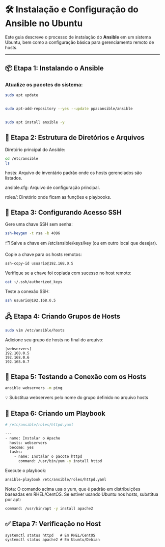 # 🛠️ Instalação e Configuração do Ansible no Ubuntu

Este guia descreve o processo de instalação do **Ansible** em um sistema Ubuntu, bem como a configuração básica para gerenciamento remoto de hosts.

---

## 📦 Etapa 1: Instalando o Ansible

### Atualize os pacotes do sistema:

```bash
sudo apt update

````
##
```bash
sudo apt-add-repository --yes --update ppa:ansible/ansible

```
##
```bash
sudo apt install ansible -y
```
##

## 📁 Etapa 2: Estrutura de Diretórios e Arquivos
Diretório principal do Ansible:
```bash
cd /etc/ansible
ls
```
hosts: Arquivo de inventário padrão onde os hosts gerenciados são listados.

ansible.cfg: Arquivo de configuração principal.

roles/: Diretório onde ficam as funções e playbooks.
##

## 🔐 Etapa 3: Configurando Acesso SSH
Gere uma chave SSH sem senha:
```bash
ssh-keygen -t rsa -b 4096

```
🗂️ Salve a chave em /etc/ansible/keys/key (ou em outro local que desejar).


Copie a chave para os hosts remotos:

```bash
ssh-copy-id usuario@192.168.0.5
```

Verifique se a chave foi copiada com sucesso no host remoto:
```bash
cat ~/.ssh/authorized_keys

```
Teste a conexão SSH:
```bash
ssh usuario@192.168.0.5
````
## 🖧 Etapa 4: Criando Grupos de Hosts
```bash
sudo vim /etc/ansible/hosts

````
Adicione seu grupo de hosts no final do arquivo:
```
[webservers]
192.168.0.5
192.168.0.6
192.168.0.7

````
## 🧪 Etapa 5: Testando a Conexão com os Hosts
```bash
ansible webservers -m ping
````
💡 Substitua webservers pelo nome do grupo definido no arquivo hosts

## 📜 Etapa 6: Criando um Playbook
```bash
# /etc/ansible/roles/httpd.yaml

---
- name: Instalar o Apache
  hosts: webservers
  become: yes
  tasks:
    - name: Instalar o pacote httpd
      command: /usr/bin/yum -y install httpd
````
Execute o playbook:
```bash
ansible-playbook /etc/ansible/roles/httpd.yaml
```
 Nota: O comando acima usa o yum, que é padrão em distribuições baseadas em RHEL/CentOS.
Se estiver usando Ubuntu nos hosts, substitua por apt:
```bash
command: /usr/bin/apt -y install apache2
````
## ✅ Etapa 7: Verificação no Host

````
systemctl status httpd   # Em RHEL/CentOS
systemctl status apache2 # Em Ubuntu/Debian


